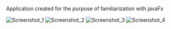 Application created for the purpose of familiarization with javaFx

![Screenshot_1](https://user-images.githubusercontent.com/87540928/183932280-db0f014b-a7c7-4008-b5f7-a25315859f9d.png)
![Screenshot_2](https://user-images.githubusercontent.com/87540928/183932289-b02f0b1c-21f1-4126-8cd6-80740e59e87d.png)
![Screenshot_3](https://user-images.githubusercontent.com/87540928/183932294-0b20cb16-97ae-48fb-a6a4-397ffeb4bcdf.png)
![Screenshot_4](https://user-images.githubusercontent.com/87540928/183932299-cc07d525-bbc9-43dc-85de-289a688e6b3f.png)
